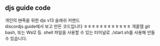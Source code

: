 ## djs guide code

개인의 ~~만족~~을 위한 djs v13 슬래쉬 커맨드  
discordjs.guide에서 보고 만든 코드입니다 ㅎㅎㅎㅎㅎㅎㅎㅎㅎㅎㅎㅎ 개꿀잼
git bash, 또는 Wsl2 등. shell 파일을 사용할 수 있는 터미널로 ./start.sh를 사용해 만들 수 있습니다.